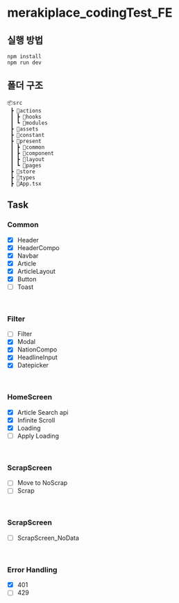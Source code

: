 # merakiplace_codingTest_FE
## 실행 방법
```
npm install
npm run dev
```

## 폴더 구조
```
📦src
 ┣ 📂actions
 ┃ ┣ 📂hooks
 ┃ ┗ 📂modules
 ┣ 📂assets
 ┣ 📂constant
 ┣ 📂present
 ┃ ┣ 📂common
 ┃ ┣ 📂component
 ┃ ┣ 📂layout
 ┃ ┗ 📂pages
 ┣ 📂store
 ┣ 📂types
 ┣ 📜App.tsx
```

## Task
### Common
- [X] Header
- [X] HeaderCompo
- [X] Navbar
- [X] Article
- [X] ArticleLayout
- [X] Button
- [ ] Toast

<br />

### Filter
- [ ] Filter
- [X] Modal
- [X] NationCompo
- [X] HeadlineInput
- [X] Datepicker

<br />

### HomeScreen
- [X] Article Search api
- [X] Infinite Scroll
- [X] Loading
- [ ] Apply Loading

<br />

### ScrapScreen
- [ ] Move to NoScrap
- [ ] Scrap

<br />

### ScrapScreen
- [ ] ScrapScreen_NoData

<br />

### Error Handling
- [X] 401
- [ ] 429
